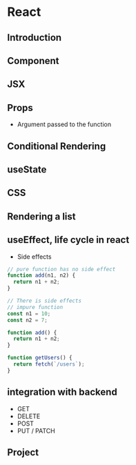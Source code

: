 # React

## Introduction

## Component

## JSX

## Props

- Argument passed to the function

## Conditional Rendering

## useState

## CSS

## Rendering a list

## useEffect, life cycle in react

- Side effects

```js
// pure function has no side effect
function add(n1, n2) {
  return n1 + n2;
}

// There is side effects
// impure function
const n1 = 10;
const n2 = 7;

function add() {
  return n1 + n2;
}

function getUsers() {
  return fetch(`/users`);
}
```

## integration with backend

- GET
- DELETE
- POST
- PUT / PATCH

## Project

